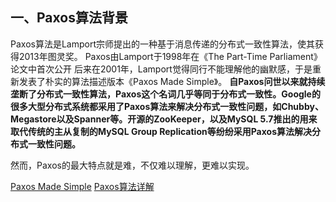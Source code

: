 

## 一、Paxos算法背景
Paxos算法是Lamport宗师提出的一种基于消息传递的分布式一致性算法，使其获得2013年图灵奖。
Paxos由Lamport于1998年在《The Part-Time Parliament》论文中首次公开
后来在2001年，Lamport觉得同行不能理解他的幽默感，于是重新发表了朴实的算法描述版本《Paxos Made Simple》。
**自Paxos问世以来就持续垄断了分布式一致性算法，Paxos这个名词几乎等同于分布式一致性。Google的很多大型分布式系统都采用了Paxos算法来解决分布式一致性问题，如Chubby、Megastore以及Spanner等。开源的ZooKeeper，以及MySQL 5.7推出的用来取代传统的主从复制的MySQL Group Replication等纷纷采用Paxos算法解决分布式一致性问题。**

然而，Paxos的最大特点就是难，不仅难以理解，更难以实现。

[Paxos Made Simple](https://lamport.azurewebsites.net/pubs/paxos-simple.pdf)
[Paxos算法详解](https://zhuanlan.zhihu.com/p/31780743)